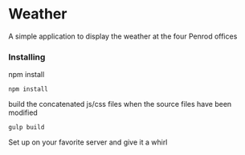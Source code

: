 # Weather

A simple application to display the weather at the four Penrod offices

### Installing

npm install

```
npm install
```

build the concatenated js/css files when the source files have been modified

```
gulp build
```

Set up on your favorite server and give it a whirl
